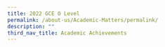 ```yaml
---
title: 2022 GCE O Level
permalink: /about-us/Academic-Matters/permalink/
description: ""
third_nav_title: Academic Achievements
---
```


